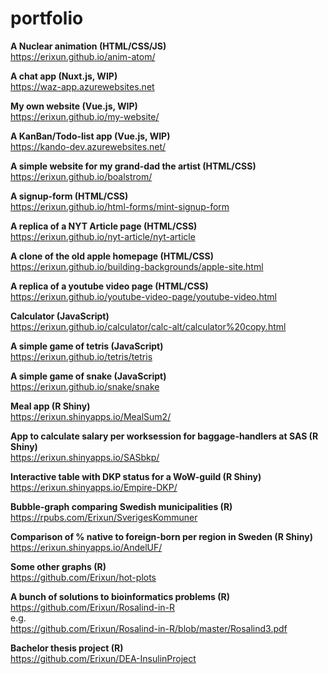 # portfolio

**A Nuclear animation (HTML/CSS/JS)**  
https://erixun.github.io/anim-atom/  


**A chat app (Nuxt.js, WIP)**  
https://waz-app.azurewebsites.net


**My own website (Vue.js, WIP)**  
https://erixun.github.io/my-website/


**A KanBan/Todo-list app (Vue.js, WIP)**  
https://kando-dev.azurewebsites.net/


**A simple website for my grand-dad the artist (HTML/CSS)**  
https://erixun.github.io/boalstrom/


**A signup-form (HTML/CSS)**  
https://erixun.github.io/html-forms/mint-signup-form

  
**A replica of a NYT Article page (HTML/CSS)**  
https://erixun.github.io/nyt-article/nyt-article

  
**A clone of the old apple homepage (HTML/CSS)**  
https://erixun.github.io/building-backgrounds/apple-site.html

  
**A replica of a youtube video page (HTML/CSS)**  
https://erixun.github.io/youtube-video-page/youtube-video.html

  
**Calculator (JavaScript)**  
https://erixun.github.io/calculator/calc-alt/calculator%20copy.html

  
**A simple game of tetris (JavaScript)**  
https://erixun.github.io/tetris/tetris

  
**A simple game of snake (JavaScript)**  
https://erixun.github.io/snake/snake

  
**Meal app (R Shiny)**  
https://erixun.shinyapps.io/MealSum2/

  
**App to calculate salary per worksession for baggage-handlers at SAS (R Shiny)**  
https://erixun.shinyapps.io/SASbkp/

  
**Interactive table with DKP status for a WoW-guild (R Shiny)**  
https://erixun.shinyapps.io/Empire-DKP/

  
**Bubble-graph comparing Swedish municipalities (R)**  
https://rpubs.com/Erixun/SverigesKommuner

  
**Comparison of % native to foreign-born per region in Sweden (R Shiny)**  
https://erixun.shinyapps.io/AndelUF/

  
**Some other graphs (R)**  
https://github.com/Erixun/hot-plots

  
**A bunch of solutions to bioinformatics problems (R)**  
https://github.com/Erixun/Rosalind-in-R  
e.g.  
https://github.com/Erixun/Rosalind-in-R/blob/master/Rosalind3.pdf

  
**Bachelor thesis project (R)**  
https://github.com/Erixun/DEA-InsulinProject



